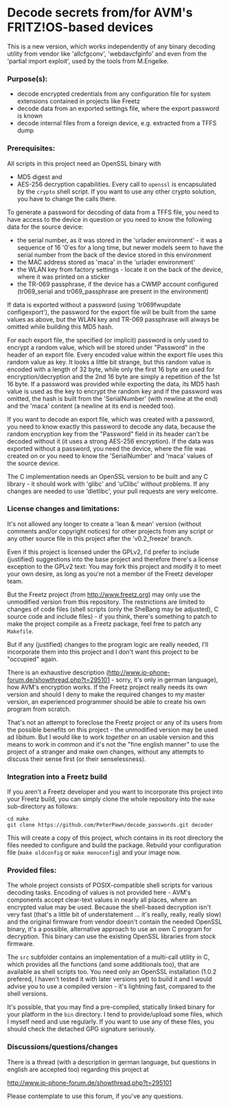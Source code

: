 # Decode secrets from/for AVM's FRITZ!OS-based devices

This is a new version, which works independently of any binary decoding utility from vendor like 'allcfgconv', 'webdavcfginfo' and even from the 'partial import exploit', used by the tools from M.Engelke.

### Purpose(s):
- decode encrypted credentials from any configuration file for system extensions contained in projects like Freetz
- decode data from an exported settings file, where the export password is known
- decode internal files from a foreign device, e.g. extracted from a TFFS dump

### Prerequisites:
All scripts in this project need an OpenSSL binary with
* MD5 digest and
* AES-256 decryption
capabilities.
Every call to ```openssl``` is encapsulated by the ```crypto``` shell script. If you want to use any other crypto solution, you have to change the calls there.

To generate a password for decoding of data from a TFFS file, you need to have access to the device in question or you need to know the following data for the source device:
* the serial number, as it was stored in the 'urlader environment' - it was a sequence of 16 '0'es for a long time, but newer models seem to have the serial number from the back of the device stored in this environment
* the MAC address stored as 'maca' in the 'urlader environment'
* the WLAN key from factory settings - locate it on the back of the device, where it was printed on a sticker
* the TR-069 passphrase, if the device has a CWMP account configured (tr069_serial and tr069_passphrase are present in the environment)

If data is exported without a password (using 'tr069fwupdate configexport'), the password for the export file will be built from the same values as above, but the WLAN key and TR-069 passphrase will always be omitted while building this MD5 hash.

For each export file, the specified (or implicit) password is only used to encrypt a random value, which will be stored under "Password" in the header of an export file. Every encoded value within the export file uses this random value as key. It looks a little bit strange, but this random value is encoded with a length of 32 byte, while only the first 16 byte are used for encryption/decryption and the 2nd 16 byte are simply a repetition of the 1st 16 byte. If a password was provided while exporting the data, its MD5 hash value is used as the key to encrypt the random key and if the password was omitted, the hash is built from the 'SerialNumber' (with newline at the end) and the 'maca' content (a newline at its end is needed too).

If you want to decode an export file, which was created with a password, you need to know exactly this password to decode any data, because the random encryption key from the "Password" field in its header can't be decoded without it (it uses a strong AES-256 encryption). If the data was exported without a password, you need the device, where the file was created on or you need to know the 'SerialNumber' and 'maca' values of the source device.

The C implementation needs an OpenSSL version to be built and any C library - it should work with 'glibc' and 'uClibc' without problems. If any changes are needed to use 'dietlibc', your pull requests are very welcome.

### License changes and limitations:
It's not allowed any longer to create a 'lean & mean' version (without comments and/or copyright notices) for other projects from any script or any other source file in this project after the 'v0.2_freeze' branch.

Even if this project is licensed under the GPLv2, I'd prefer to include (justified) suggestions into the base project and therefore there's a license exception to the GPLv2 text: You may fork this project and modify it to meet your own desire, as long as you're not a member of the Freetz developer team.

But the Freetz project (from http://www.freetz.org) may only use the unmodified version from this repository. The restrictions are limited to changes of code files (shell scripts (only the SheBang may be adjusted), C source code and include files) - if you think, there's something to patch to make the project compile as a Freetz package, feel free to patch any ```Makefile```.

But if any (justified) changes to the program logic are really needed, I'll incorporate them into this project and I don't want this project to be "occupied" again.

There is an exhaustive description (http://www.ip-phone-forum.de/showthread.php?t=295101 - sorry, it's only in german language), how AVM's encryption works. If the Freetz project really needs its own version and should I deny to make the required changes to my master version, an experienced programmer should be able to create his own program from scratch.

That's not an attempt to foreclose the Freetz project or any of its users from the possible benefits on this project - the unmodified version may be used ad libitum. But I would like to work *together* on an usable version and this means to work in common and it's not the "fine english manner" to use the project of a stranger and make own changes, without any attempts to discuss their sense first (or their senselessness).

### Integration into a Freetz build
If you aren't a Freetz developer and you want to incorporate this project into your Freetz build, you can simply clone the whole repository into the ```make``` sub-directory as follows:
```
cd make
git clone https://github.com/PeterPawn/decode_passwords.git decoder
```
This will create a copy of this project, which contains in its root directory the files needed to configure and build the package. Rebuild your configuration file (```make oldconfig``` or ```make menuconfig```) and your image now.

### Provided files:
The whole project consists of POSIX-compatible shell scripts for various decoding tasks. Encoding of values is not provided here - AVM's components accept clear-text values in nearly all places, where an encrypted value may be used. Because the shell-based decryption isn't very fast (that's a little bit of understatement ... it's really, really, really slow) and the original firmware from vendor doesn't contain the needed OpenSSL binary, it's a possible, alternative approach to use an own C program for decryption. This binary can use the existing OpenSSL libraries from stock firmware.

The ```src``` subfolder contains an implementation of a multi-call utility in C, which provides all the functions (and some additionals too), that are available as shell scripts too. You need only an OpenSSL installation (1.0.2 prefered, I haven't tested it with later versions yet) to build it and I would advise you to use a compiled version - it's lightning fast, compared to the shell versions.

It's possible, that you may find a pre-compiled, statically linked binary for your platform in the ```bin``` directory. I tend to provide/upload some files, which I myself need and use regularly. If you want to use any of these files, you should check the detached GPG signature seriously.

### Discussions/questions/changes

There is a thread (with a description in german language, but questions in english are accepted too) regarding this project at

http://www.ip-phone-forum.de/showthread.php?t=295101

Please contemplate to use this forum, if you've any questions.
